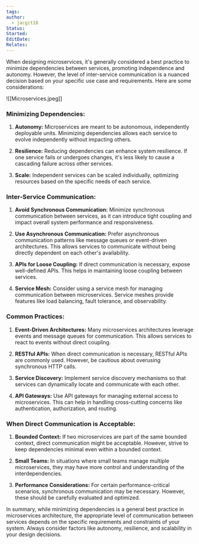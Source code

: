 ```yaml
---
tags: 
author:
  - jacgit18
Status: 
Started: 
EditDate: 
Relates:
---
```

When designing microservices, it's generally considered a best practice to minimize dependencies between services, promoting independence and autonomy. However, the level of inter-service communication is a nuanced decision based on your specific use case and requirements. Here are some considerations:  


![[Microservices.jpeg]]
  
### Minimizing Dependencies:  
  
1. **Autonomy:** Microservices are meant to be autonomous, independently deployable units. Minimizing dependencies allows each service to evolve independently without impacting others.  
  
2. **Resilience:** Reducing dependencies can enhance system resilience. If one service fails or undergoes changes, it's less likely to cause a cascading failure across other services.  
  
3. **Scale:** Independent services can be scaled individually, optimizing resources based on the specific needs of each service.  
  
### Inter-Service Communication:  
  
1. **Avoid Synchronous Communication:** Minimize synchronous communication between services, as it can introduce tight coupling and impact overall system performance and responsiveness.  
  
2. **Use Asynchronous Communication:** Prefer asynchronous communication patterns like message queues or event-driven architectures. This allows services to communicate without being directly dependent on each other's availability.  
  
3. **APIs for Loose Coupling:** If direct communication is necessary, expose well-defined APIs. This helps in maintaining loose coupling between services.  
  
4. **Service Mesh:** Consider using a service mesh for managing communication between microservices. Service meshes provide features like load balancing, fault tolerance, and observability.  
  
### Common Practices:  
  
1. **Event-Driven Architectures:** Many microservices architectures leverage events and message queues for communication. This allows services to react to events without direct coupling.  
  
2. **RESTful APIs:** When direct communication is necessary, RESTful APIs are commonly used. However, be cautious about overusing synchronous HTTP calls.  
  
3. **Service Discovery:** Implement service discovery mechanisms so that services can dynamically locate and communicate with each other.  
  
4. **API Gateways:** Use API gateways for managing external access to microservices. This can help in handling cross-cutting concerns like authentication, authorization, and routing.  
  
### When Direct Communication is Acceptable:  
  
1. **Bounded Context:** If two microservices are part of the same bounded context, direct communication might be acceptable. However, strive to keep dependencies minimal even within a bounded context.  
  
2. **Small Teams:** In situations where small teams manage multiple microservices, they may have more control and understanding of the interdependencies.  
  
3. **Performance Considerations:** For certain performance-critical scenarios, synchronous communication may be necessary. However, these should be carefully evaluated and optimized.  
  
In summary, while minimizing dependencies is a general best practice in microservices architecture, the appropriate level of communication between services depends on the specific requirements and constraints of your system. Always consider factors like autonomy, resilience, and scalability in your design decisions.